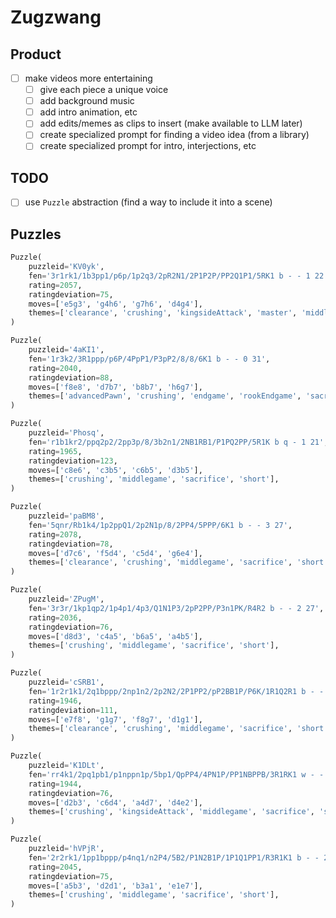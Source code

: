 # Zugzwang

## Product
- [ ] make videos more entertaining
    - [ ] give each piece a unique voice
    - [ ] add background music
    - [ ] add intro animation, etc
    - [ ] add edits/memes as clips to insert (make available to LLM later)
    - [ ] create specialized prompt for finding a video idea (from a library)
    - [ ] create specialized prompt for intro, interjections, etc

## TODO
- [ ] use `Puzzle` abstraction (find a way to include it into a scene)

## Puzzles
```python
Puzzle(
    puzzleid='KV0yk',
    fen='3r1rk1/1b3pp1/p6p/1p2q3/2pR2N1/2P1P2P/PP2Q1P1/5RK1 b - - 1 22',
    rating=2057,
    ratingdeviation=75,
    moves=['e5g3', 'g4h6', 'g7h6', 'd4g4'],
    themes=['clearance', 'crushing', 'kingsideAttack', 'master', 'middlegame', 'sacrifice', 'short'],
)

Puzzle(
    puzzleid='4aKI1',
    fen='1r3k2/3R1ppp/p6P/4PpP1/P3pP2/8/8/6K1 b - - 0 31',
    rating=2040,
    ratingdeviation=88,
    moves=['f8e8', 'd7b7', 'b8b7', 'h6g7'],
    themes=['advancedPawn', 'crushing', 'endgame', 'rookEndgame', 'sacrifice', 'short'],
)

Puzzle(
    puzzleid='Phosq',
    fen='r1b1kr2/ppq2p2/2pp3p/8/3b2n1/2NB1RB1/P1PQ2PP/5R1K b q - 1 21',
    rating=1965,
    ratingdeviation=123,
    moves=['c8e6', 'c3b5', 'c6b5', 'd3b5'],
    themes=['crushing', 'middlegame', 'sacrifice', 'short'],
)

Puzzle(
    puzzleid='paBM8',
    fen='5qnr/Rb1k4/1p2ppQ1/2p2N1p/8/2PP4/5PPP/6K1 b - - 3 27',
    rating=2078,
    ratingdeviation=78,
    moves=['d7c6', 'f5d4', 'c5d4', 'g6e4'],
    themes=['clearance', 'crushing', 'middlegame', 'sacrifice', 'short'],
)

Puzzle(
    puzzleid='ZPugM',
    fen='3r3r/1kp1qp2/1p4p1/4p3/Q1N1P3/2pP2PP/P3n1PK/R4R2 b - - 2 27',
    rating=2036,
    ratingdeviation=76,
    moves=['d8d3', 'c4a5', 'b6a5', 'a4b5'],
    themes=['crushing', 'middlegame', 'sacrifice', 'short'],
)

Puzzle(
    puzzleid='cSRB1',
    fen='1r2r1k1/2q1bppp/2np1n2/2p2N2/2P1PP2/pP2BB1P/P6K/1R1Q2R1 b - - 1 23',
    rating=1946,
    ratingdeviation=111,
    moves=['e7f8', 'g1g7', 'f8g7', 'd1g1'],
    themes=['clearance', 'crushing', 'middlegame', 'sacrifice', 'short'],
)

Puzzle(
    puzzleid='K1DLt',
    fen='rr4k1/2pq1pb1/p1nppn1p/5bp1/QpPP4/4PN1P/PP1NBPPB/3R1RK1 w - - 6 15',
    rating=1944,
    ratingdeviation=76,
    moves=['d2b3', 'c6d4', 'a4d7', 'd4e2'],
    themes=['crushing', 'kingsideAttack', 'middlegame', 'sacrifice', 'short'],
)

Puzzle(
    puzzleid='hVPjR',
    fen='2r2rk1/1pp1bppp/p4nq1/n2P4/5B2/P1N2B1P/1P1Q1PP1/R3R1K1 b - - 2 18',
    rating=2045,
    ratingdeviation=75,
    moves=['a5b3', 'd2d1', 'b3a1', 'e1e7'],
    themes=['crushing', 'middlegame', 'sacrifice', 'short'],
)
```
